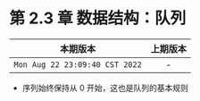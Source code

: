 # 第 2.3 章 数据结构：队列

|本期版本|上期版本
|:---:|:---:
`Mon Aug 22 23:09:40 CST 2022` | -

* 序列始终保持从 0 开始，这也是队列的基本规则
